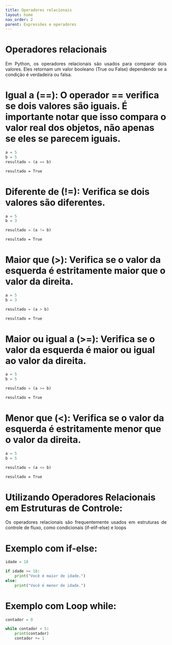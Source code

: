 ```yaml
---
title: Operadores relacionais
layout: home
nav_order: 2
parent: Expressões e operadores
---
```


<h1>Operadores relacionais</h1>

<p align = "justify">
Em Python, os operadores relacionais são usados para comparar dois valores. Eles retornam um valor booleano (True ou False) dependendo se a condição é verdadeira ou falsa.
</p>

<h1>Igual a (==): O operador == verifica se dois valores são iguais. É importante notar que isso compara o valor real dos objetos, não apenas se eles se parecem iguais.</h1>

```python
a = 5
b = 5
resultado = (a == b)
```

```cmd
resultado = True
```

<h1>Diferente de (!=): Verifica se dois valores são diferentes.</h1>

```python
a = 5
b = 3

resultado = (a != b)
```

```cmd
resultado = True
```

<h1>Maior que (>): Verifica se o valor da esquerda é estritamente maior que o valor da direita.</h1>

```python
a = 5
b = 3

resultado = (a > b)
```

```cmd
resultado = True
```

<h1>Maior ou igual a (>=): Verifica se o valor da esquerda é maior ou igual ao valor da direita.</h1>

```python
a = 5
b = 5

resultado = (a >= b)
```

```cmd
resultado = True
```

<h1>Menor que (<): Verifica se o valor da esquerda é estritamente menor que o valor da direita.</h1>

```python
a = 5
b = 5

resultado = (a <= b)
```

```cmd
resultado = True
```

<h1>Utilizando Operadores Relacionais em Estruturas de Controle:</h1>

<p align = "justify">
Os operadores relacionais são frequentemente usados em estruturas de controle de fluxo, como condicionais (if-elif-else) e loops
</p>

<h1>Exemplo com if-else:</h1>

```python
idade = 18

if idade >= 18:
    print("Você é maior de idade.")
else:
    print("Você é menor de idade.")
```

<h1>Exemplo com Loop while:</h1>

```python
contador = 0

while contador < 5:
    print(contador)
    contador += 1
```